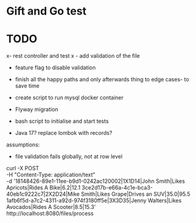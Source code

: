 # Gift and Go test


# TODO 

x- rest controller and test
x - add validation of the file
- feature flag to disable validation
- finish all the happy paths and only afterwards thing to edge cases-  to save time

- create script to run mysql docker container 
- Flyway migration
- bash script to initialise and start tests

- Java 17? replace lombok with records?


assumptions: 

- file validation fails globally, not at row level



curl -X POST \
    -H "Content-Type: application/text" \
    -d '18148426-89e1-11ee-b9d1-0242ac120002|1X1D14|John Smith|Likes Apricots|Rides A Bike|6.2|12.1
    3ce2d17b-e66a-4c1e-bca3-40eb1c9222c7|2X2D24|Mike Smith|Likes Grape|Drives an SUV|35.0|95.5
    1afb6f5d-a7c2-4311-a92d-974f3180ff5e|3X3D35|Jenny Walters|Likes Avocados|Rides A Scooter|8.5|15.3' \
    http://localhost:8080/files/process 
